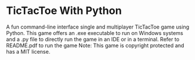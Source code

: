 # TicTacToe With Python
A fun command-line interface single and multiplayer TicTacToe game using Python. This game offers an .exe executable to run on Windows systems and a .py file to directly run the game in an IDE or in a terminal. Refer to README.pdf to run the game
Note: This game is copyright protected and has a MIT license.

